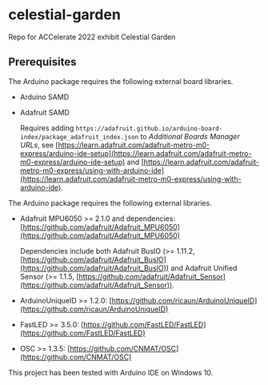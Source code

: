 # celestial-garden
Repo for ACCelerate 2022 exhibit Celestial Garden

## Prerequisites
The Arduino package requires the following external board libraries.

* Arduino SAMD

* Adafruit SAMD

    Requires adding `https://adafruit.github.io/arduino-board-index/package_adafruit_index.json` to *Additional Boards Manager URLs*, see [https://learn.adafruit.com/adafruit-metro-m0-express/arduino-ide-setup](https://learn.adafruit.com/adafruit-metro-m0-express/arduino-ide-setup) and [https://learn.adafruit.com/adafruit-metro-m0-express/using-with-arduino-ide](https://learn.adafruit.com/adafruit-metro-m0-express/using-with-arduino-ide).

The Arduino package requires the following external libraries.

* Adafruit MPU6050 >= 2.1.0 and dependencies: [https://github.com/adafruit/Adafruit_MPU6050](https://github.com/adafruit/Adafruit_MPU6050)

    Dependencies include both Adafruit BusIO (>= 1.11.2, [https://github.com/adafruit/Adafruit_BusIO](https://github.com/adafruit/Adafruit_BusIO)) and Adafruit Unified Sensor (>= 1.1.5, [https://github.com/adafruit/Adafruit_Sensor](https://github.com/adafruit/Adafruit_Sensor)).

* ArduinoUniqueID >= 1.2.0: [https://github.com/ricaun/ArduinoUniqueID](https://github.com/ricaun/ArduinoUniqueID)

* FastLED >= 3.5.0: [https://github.com/FastLED/FastLED](https://github.com/FastLED/FastLED)

* OSC >= 1.3.5: [https://github.com/CNMAT/OSC](https://github.com/CNMAT/OSC)

This project has been tested with Arduino IDE on Windows 10. 